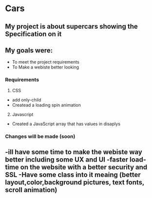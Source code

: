 # Cars
## My project is about supercars showing the Specification on it 
## My goals were: 
- To meet the project requirements  
- To Make a webiste better looking   

### Requirements
1. CSS
- add only-child 
- Createad a loading spin animation

2. Javascript
- Created a JavaScript array that has values in disaplys


### Changes will be made (soon) 
-ill have some time to make the webiste way better including some UX and UI 
-faster load-time on the website with a better security and SSL
-Have some class into it meaing (better layout,color,background pictures, text fonts, scroll animation)
-
